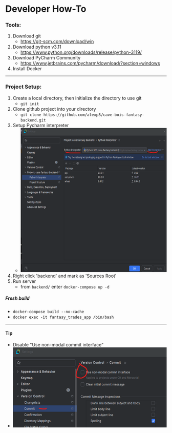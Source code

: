 # Developer How-To

### Tools:
1. Download git
   * https://git-scm.com/download/win
2. Download python v3.11
   * https://www.python.org/downloads/release/python-3119/
3. Download PyCharm Community
   * https://www.jetbrains.com/pycharm/download/?section=windows
4. Install Docker
   
---

### Project Setup:
1. Create a local directory, then initialize the directory to use git
    * `git init`
2. Clone github project into your directory
   * `git clone https://github.com/alexp8/cave-bois-fantasy-backend.git`
3. Setup Pycharm interpreter
   * <img src="how-to-images%2Fpycharm%20interpreter.png" alt="Alt text" width="600" height="450">
4. Right click 'backend' and mark as 'Sources Root'
5. Run server
   * from `backend/` enter `docker-compose up -d`

##### Fresh build
- `docker-compose build --no-cache`
- `docker exec -it fantasy_trades_app /bin/bash`

---

#### Tip
   * Disable "Use non-modal commit interface"
   * <img src="how-to-images/git non_modal.png" alt="Alt text" width="500" height="250">